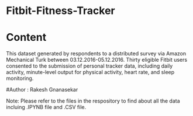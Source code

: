 # Fitbit-Fitness-Tracker

# Content

This dataset generated by respondents to a distributed survey via Amazon Mechanical Turk between 03.12.2016-05.12.2016. Thirty eligible Fitbit users consented to the submission of personal tracker data, including daily activity, minute-level output for physical activity, heart rate, and sleep monitoring.

#Author : Rakesh Gnanasekar

Note: Please refer to the files in the respository to find about all the data incluing .IPYNB file and .CSV file.
